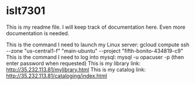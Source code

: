 # islt7301

This is my readme file. I will keep track of documentation here.
Even more documentation is needed.

This is the command I need to launch my Linux server: gcloud compute ssh --zone "us-central1-f" "main-ubuntu" --project "fifth-bonito-434819-c9"
This is the command I need to log into mysql: mysql -u opacuser -p (then enter password when requested)
This is my library link: http://35.232.113.81/mylibrary.html
This is my catalog link: http://35.232.113.81/cataloging/index.html

